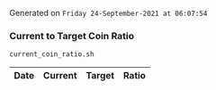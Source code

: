 Generated on `Friday 24-September-2021 at 06:07:54`

### Current to Target Coin Ratio
`current_coin_ratio.sh`

Date|Current|Target|Ratio
---|---|---|---
